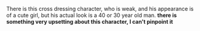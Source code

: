 There is this cross dressing character, who is weak, and his appearance is of a cute girl, but his actual look is a 40 or 30 year old man.
**there is something very upsetting about this character, I can't pinpoint it**
